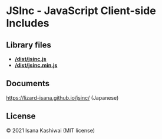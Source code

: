 # JSInc - JavaScript Client-side Includes

## Library files
- **[/dist/jsinc.js](/dist/jsinc.js)**  
- **[/dist/jsinc.min.js](/dist/jsinc.min.js)**  

## Documents
https://lizard-isana.github.io/jsinc/ (Japanese)

## License
© 2021 Isana Kashiwai (MIT license)
